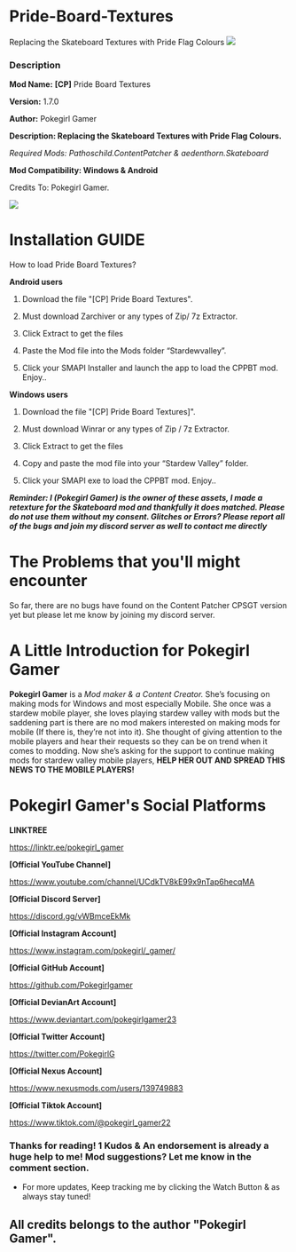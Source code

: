 # Pride-Board-Textures
Replacing the Skateboard Textures with Pride Flag Colours
![](https://staticdelivery.nexusmods.com/mods/1303/images/17068/17068-1687068534-555427535.png)

### **Description**

**Mod Name:** **[CP]** Pride Board Textures

**Version:** 1.7.0

**Author:** Pokegirl Gamer

**Description: Replacing the Skateboard Textures with Pride Flag Colours.**

*Required Mods: Pathoschild.ContentPatcher & aedenthorn.Skateboard*

**Mod Compatibility: Windows & Android**

Credits To: Pokegirl Gamer.

![](https://staticdelivery.nexusmods.com/mods/1303/images/17068/17068-1687068548-436001511.png)

# **Installation GUIDE**

How to load Pride Board Textures?


**Android users**


1. Download the file "[CP] Pride Board Textures".

2. Must download Zarchiver or any types of Zip/ 7z Extractor.

3. Click Extract to get the files

4. Paste the Mod file into the Mods folder “Stardewvalley”.

5. Click your SMAPI Installer and launch the app to load the CPPBT mod. Enjoy..

**Windows users**

1. Download the file "[CP] Pride Board Textures]".

2. Must download Winrar or any types of Zip / 7z Extractor.

3. Click Extract to get the files

4. Copy and paste the mod file into your “Stardew Valley” folder.

5. Click your SMAPI exe to load the CPPBT mod. Enjoy..

***Reminder: I (Pokegirl Gamer) is the owner of these assets, I made a retexture for the Skateboard mod and thankfully it does matched. Please do not use them without my consent. Glitches or Errors? Please report all of the
bugs and join my discord server as well to contact me directly***

# **The Problems that you'll might encounter**

So far, there are no bugs have found on the Content Patcher CPSGT version yet
but please let me know by joining my discord server.

# **A Little Introduction for Pokegirl Gamer**

**Pokegirl Gamer** is a *Mod maker & a Content Creator.* She’s focusing on making mods for Windows and most especially Mobile. She once was a stardew mobile player, she loves playing stardew valley with mods but the saddening part is there are no mod makers interested on making mods for mobile (If there is, they’re not into it). She thought of giving attention to the mobile players and hear their requests so they can be on trend when it comes to modding. Now she’s asking for the support to continue making mods for stardew valley mobile players, **HELP HER OUT AND SPREAD THIS NEWS TO THE MOBILE PLAYERS!**

# **Pokegirl Gamer's Social Platforms**

**LINKTREE**

https://linktr.ee/pokegirl_gamer
 
**[Official YouTube Channel]**

https://www.youtube.com/channel/UCdkTV8kE99x9nTap6hecqMA
 
**[Official Discord Server]**

https://discord.gg/vWBmceEkMk
 
**[Official Instagram Account]**

https://www.instagram.com/pokegirl/_gamer/
 
**[Official GitHub Account]**

https://github.com/Pokegirlgamer

**[Official DevianArt Account]**

https://www.deviantart.com/pokegirlgamer23

**[Official Twitter Account]**

https://twitter.com/PokegirlG

**[Official Nexus Account]**

https://www.nexusmods.com/users/139749883

**[Official Tiktok Account]**

https://www.tiktok.com/@pokegirl_gamer22

### Thanks for reading! 1 Kudos & An endorsement is already a huge help to me! Mod suggestions? Let me know in the comment section.
 
- For more updates, Keep tracking me by clicking the Watch Button & as always stay
tuned!
 
## **All credits belongs to the author "Pokegirl Gamer".**
